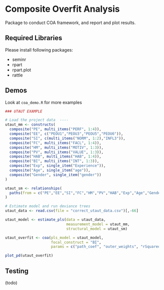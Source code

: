 # Composite Overfit Analysis

Package to conduct COA framework, and report and plot results.

## Required Libraries

Please install following packages:

- seminr
- rpart
- rpart.plot
- rattle

## Demos

Look at `coa_demo.R` for more examples

```R
### UTAUT EXAMPLE

# Load the project data  ----
utaut_mm <- constructs(
  composite("PE", multi_items("PERF", 1:4)),
  composite("EE", c("PEOU1","PEOU3","PEOU5","PEOU6")),
  composite("SI", c(multi_items("NORM", 1:2),"INFL3")),
  composite("FC", multi_items("FACL", 1:4)),
  composite("HM", multi_items("MOTIV", 1:3)),
  composite("PV", multi_items("VALUE", 1:3)),
  composite("HAB", multi_items("HAB", 1:4)),
  composite("BI", multi_items("INT", 1:3)),
  composite("Exp", single_item("Experience")),
  composite("Age", single_item("age")),
  composite("Gender", single_item("gender"))
)

utaut_sm <- relationships(
  paths(from = c("PE","EE","SI","FC","HM","PV","HAB","Exp","Age","Gender"), to = "BI")
)

# Estimate model and run deviance trees
utaut_data <- read.csv(file = "correct_utaut_data.csv")[,-66]

utaut_model <- estimate_pls(data = utaut_data,
                            measurement_model = utaut_mm,
                            structural_model = utaut_sm)

utaut_overfit <- coa(pls_model = utaut_model, 
                     focal_construct = "BI",
                     params = c("path_coef", "outer_weights", "rSquared"))

plot_pd(utaut_overfit)
```

## Testing
(todo)
